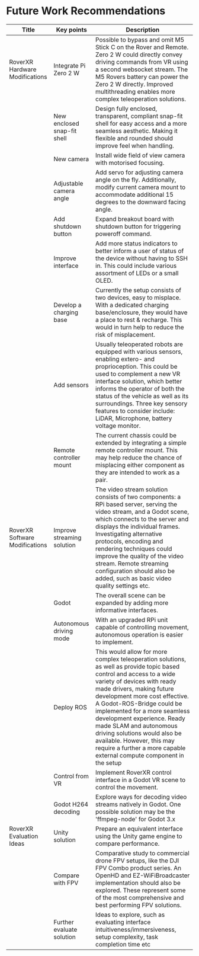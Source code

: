 # Future Work Recommendations

|Title                           |Key points                 |Description                                                                                                                                                                                                                                                                                                                                                                                                                                                                |
|--------------------------------|---------------------------|---------------------------------------------------------------------------------------------------------------------------------------------------------------------------------------------------------------------------------------------------------------------------------------------------------------------------------------------------------------------------------------------------------------------------------------------------------------------------|
|RoverXR  Hardware  Modifications|Integrate Pi Zero 2 W      |Possible to bypass and omit M5 Stick C on the Rover and Remote. Zero 2 W could directly convey driving commands from VR  using a second websocket stream. The M5 Rovers battery can power the Zero 2 W directly. Improved multithreading enables more complex teleoperation solutions.                                                                                                                                                                                     |
|                                |New enclosed snap-fit shell|Design fully enclosed, transparent, compliant snap-fit shell for easy access  and a more seamless aesthetic.  Making it flexible and rounded should improve feel when handling.                                                                                                                                                                                                                                                                                            |
|                                |New camera                 |Install wide field of view camera with motorised focusing.                                                                                                                                                                                                                                                                                                                                                                                                                 |
|                                |Adjustable camera angle    |Add servo for adjusting camera angle on the fly. Additionally, modify current camera mount to  accommodate additional 15 degrees to the downward facing angle.                                                                                                                                                                                                                                                                                                             |
|                                |Add shutdown button        |Expand breakout board with shutdown button for triggering poweroff command.                                                                                                                                                                                                                                                                                                                                                                                                |
|                                |Improve interface          |Add more status indicators to better inform a user of status of the device  without having to SSH in.  This could include various assortment of LEDs or a small OLED.                                                                                                                                                                                                                                                                                                      |
|                                |Develop a charging base    |Currently the setup consists of two devices, easy to misplace. With a dedicated charging base/enclosure,  they would have a place to rest & recharge.  This would in turn help to reduce the risk of misplacement.                                                                                                                                                                                                                                                         |
|                                |Add sensors                |Usually teleoperated robots are equipped with various sensors,  enabling extero- and proprioception. This could be used to complement  a new VR interface solution, which better informs the operator of both the status  of the vehicle as well as its surroundings. Three key sensory features to consider include: LiDAR, Microphone, battery voltage monitor.                                                                                                          |
|                                |Remote controller mount    |The current chassis could be extended by integrating  a simple remote controller mount. This may help reduce the chance of misplacing  either component as they are intended to work as a pair.                                                                                                                                                                                                                                                                            |
|RoverXR Software Modifications  |Improve streaming solution |The video stream solution consists of two components: a RPi based server,  serving the video stream, and a Godot scene,  which connects to the server and displays the individual frames.  Investigating alternative protocols, encoding and rendering techniques  could improve the quality of the video stream. Remote streaming configuration should also be added, such as basic video quality settings etc.                                                           |
|                                |Godot                      |The overall scene can be expanded by adding more informative interfaces.                                                                                                                                                                                                                                                                                                                                                                                                   |
|                                |Autonomous driving mode    |With an upgraded RPi unit capable of controlling movement,  autonomous operation is easier to implement.                                                                                                                                                                                                                                                                                                                                                                   |
|                                |Deploy ROS                 |This would allow for more complex teleoperation solutions, as well as provide topic based control and access to a wide variety of devices  with ready made drivers, making future development more cost effective. A Godot-ROS-Bridge could be implemented for a more seamless development experience. Ready made SLAM and autonomous driving solutions would also be available. However, this may require a further a more capable external compute component in the setup|
|                                |Control from VR            |Implement RoverXR control interface in a Godot VR scene to control the movement.                                                                                                                                                                                                                                                                                                                                                                                           |
|                                |Godot H264 decoding        |Explore ways for decoding video streams natively in Godot. One possible solution may be the 'ffmpeg-node' for Godot 3.x                                                                                                                                                                                                                                                                                                                                                    |
|RoverXR Evaluation Ideas        |Unity solution             |Prepare an equivalent interface using the Unity game engine to compare performance.                                                                                                                                                                                                                                                                                                                                                                                        |
|                                |Compare with FPV           |Comparative study to commercial drone FPV setups,  like the DJI FPV Combo product series. An OpenHD and EZ-WiFiBroadcaster implementation should also be explored.  These represent some of the most comprehensive and best performing FPV solutions.                                                                                                                                                                                                                      |
|                                |Further evaluate solution  |Ideas to explore, such as evaluating interface intuitiveness/immersiveness,  setup complexity, task completion time etc                                                                                                                                                                                                                                                                                                                                                    |
